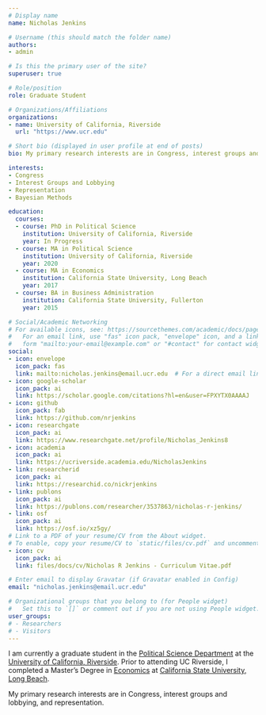 ```yaml
---
# Display name
name: Nicholas Jenkins

# Username (this should match the folder name)
authors:
- admin

# Is this the primary user of the site?
superuser: true

# Role/position
role: Graduate Student

# Organizations/Affiliations
organizations:
- name: University of California, Riverside
  url: "https://www.ucr.edu"

# Short bio (displayed in user profile at end of posts)
bio: My primary research interests are in Congress, interest groups and lobbying, and representation

interests:
- Congress
- Interest Groups and Lobbying
- Representation
- Bayesian Methods

education:
  courses:
  - course: PhD in Political Science
    institution: University of California, Riverside
    year: In Progress
  - course: MA in Political Science
    institution: University of California, Riverside
    year: 2020
  - course: MA in Economics
    institution: California State University, Long Beach
    year: 2017
  - course: BA in Business Administration
    institution: California State University, Fullerton
    year: 2015

# Social/Academic Networking
# For available icons, see: https://sourcethemes.com/academic/docs/page-builder/#icons
#   For an email link, use "fas" icon pack, "envelope" icon, and a link in the
#   form "mailto:your-email@example.com" or "#contact" for contact widget.
social:
- icon: envelope
  icon_pack: fas
  link: mailto:nicholas.jenkins@email.ucr.edu  # For a direct email link, use "mailto:test@example.org".
- icon: google-scholar
  icon_pack: ai
  link: https://scholar.google.com/citations?hl=en&user=FPXYTX0AAAAJ
- icon: github
  icon_pack: fab
  link: https://github.com/nrjenkins
- icon: researchgate
  icon_pack: ai
  link: https://www.researchgate.net/profile/Nicholas_Jenkins8
- icon: academia
  icon_pack: ai
  link: https://ucriverside.academia.edu/NicholasJenkins
- link: researcherid
  icon_pack: ai
  link: https://researchid.co/nickrjenkins
- link: publons
  icon_pack: ai
  link: https://publons.com/researcher/3537863/nicholas-r-jenkins/
- link: osf
  icon_pack: ai
  link: https://osf.io/xz5gy/
# Link to a PDF of your resume/CV from the About widget.
# To enable, copy your resume/CV to `static/files/cv.pdf` and uncomment the lines below.
- icon: cv
  icon_pack: ai
  link: files/docs/cv/Nicholas R Jenkins - Curriculum Vitae.pdf

# Enter email to display Gravatar (if Gravatar enabled in Config)
email: "nicholas.jenkins@email.ucr.edu"

# Organizational groups that you belong to (for People widget)
#   Set this to `[]` or comment out if you are not using People widget.
user_groups:
# - Researchers
# - Visitors
---
```


I am currently a graduate student in the [Political Science Department](https://politicalscience.ucr.edu) at the [University of California, Riverside](https://www.ucr.edu). Prior to attending UC Riverside, I completed a Master’s Degree in [Economics](http://www.cla.csulb.edu/departments/economics/) at [California State University, Long Beach](http://www.csulb.edu).

My primary research interests are in Congress, interest groups and lobbying, and representation.
